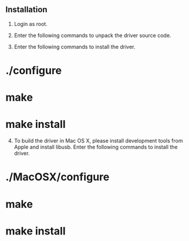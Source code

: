Installation
------------

1. Login as root.

2. Enter the following commands to unpack the driver source code.


3. Enter the following commands to install the driver.

# ./configure
# make
# make install

4. To build the driver in Mac OS X, please install development tools from
   Apple and install libusb. Enter the following commands to install the
   driver.

# ./MacOSX/configure
# make
# make install
